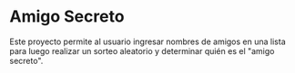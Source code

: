 <h1>Amigo Secreto</h1>
Este proyecto permite al usuario ingresar nombres de amigos en una lista para luego realizar un sorteo aleatorio y determinar quién es el "amigo secreto".
